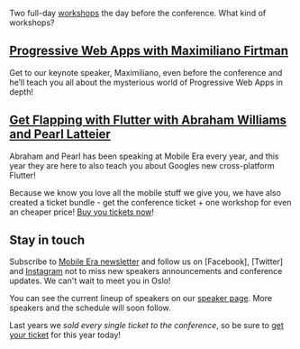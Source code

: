 Two full-day [workshops](/workshops/) the day before the conference. What kind of workshops?

## [Progressive Web Apps with Maximiliano Firtman](https://ti.to/mobile-era/workshop-pwa-2018)

Get to our keynote speaker, Maximiliano, even before the conference and he’ll teach you all about the mysterious world of  Progressive Web Apps in depth!

## [Get Flapping with Flutter with Abraham Williams and Pearl Latteier](https://ti.to/mobile-era/flutter-workshop)

Abraham and Pearl has been speaking at Mobile Era every year, and this year they are here to also teach you about Googles new cross-platform Flutter!

Because we know you love all the mobile stuff we give you, we have also created a ticket bundle - get the conference ticket + one workshop for even an cheaper price! [Buy you tickets now](https://ti.to/mobile-era/2018/)!

## Stay in touch

Subscribe to [Mobile Era newsletter](https://github.us12.list-manage.com/subscribe/post?u=fa5d127dc57bce862da2801bd&id=a6547c75c0) and follow us on [Facebook], [Twitter] and [Instagram]() not to miss new speakers announcements and conference updates. We can't wait to meet you in Oslo!

You can see the current lineup of speakers on our [speaker page](/speakers/). More speakers and the schedule will soon follow.

Last years we *sold every single ticket to the conference*, so be sure to [get your ticket](https://ti.to/mobile-era/2018/) for this year today!